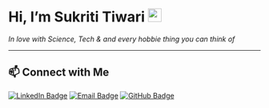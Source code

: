 #  Hi, I’m Sukriti Tiwari <img src="https://user-images.githubusercontent.com/5679180/79618120-0daffb80-80be-11ea-819e-d2b0fa904d07.gif" width="27px">
<p><em> In love with Science, Tech & and every hobbie thing you can think of </em></p>



---



## 📫 Connect with Me

[![LinkedIn Badge](https://img.shields.io/badge/-LinkedIn-blue?style=flat-square&logo=LinkedIn&logoColor=white&link=https://www.linkedin.com/in/sukriti-tiwari3/)](https://www.linkedin.com/in/sukriti-tiwari3/) 
[![Email Badge](https://img.shields.io/badge/-Email-c0392b?style=flat-square&logo=Gmail&logoColor=white&link=mailto:tiwarisukriti2003@gmail.com)](mailto:tiwarisukriti2003@gmail.com)
[![GitHub Badge](https://img.shields.io/badge/-GitHub-000?style=flat-square&logo=GitHub&logoColor=white&link=https://github.com/SukritiTiwari)](https://github.com/SukritiTiwari)


